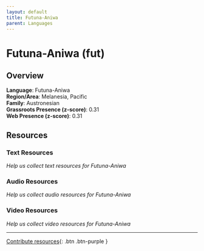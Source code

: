 ```yaml
---
layout: default
title: Futuna-Aniwa
parent: Languages
---
```


# Futuna-Aniwa (fut)

## Overview

**Language**: Futuna-Aniwa  
**Region/Area**: Melanesia, Pacific  
**Family**: Austronesian  
**Grassroots Presence (z-score)**: 0.31  
**Web Presence (z-score)**: 0.31  

## Resources

### Text Resources
*Help us collect text resources for Futuna-Aniwa*

### Audio Resources
*Help us collect audio resources for Futuna-Aniwa*

### Video Resources
*Help us collect video resources for Futuna-Aniwa*

---

[Contribute resources](https://forms.office.com/e/1SfLJx3u1r){: .btn .btn-purple }
